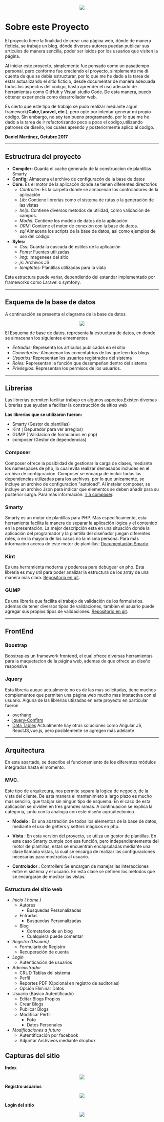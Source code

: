 <p align="center"><img src="./styles/img/about/BlogHeadcruser.JPG">
</p>


# Sobre este Proyecto
El proyecto tiene la finalidad de crear una página web, dónde de manera ficticia, se trabaje un blog, dónde diversos autores puedan publicar sus articulos de manera sencilla, poder ser leidos por los usuarios que visiten la página.

Al iniciar este proyecto, simplemente fue pensado como un pasatiempo personal, pero conforme fue creciendo el proyecto, simplemente me di cuenta de que se debia estructurar, por lo que me he dado a la tarea de estar actualizando el sitio ficticio, desde documentar de manera adecuada todos los aspectos del codigo, hasta aprender el uso adeuado de herramientas como GitHub y Visual studio Code. De esta manera, puedo obtener experiencia como desarrollador web.

Es cierto que este tipo de trabajo se pudo realizar mediante algún framework(**Cake,Laravel, etc.**), pero opte por intentar generar mi propio código. Sin embargo, no soy tan bueno programando, por lo que me he dado a la tarea de ir refactorizando poco a poco el código,utilizando patrones de diseño, los cuales aprendo y posteriormente aplico al codigo.

  __**Daniel Martinez, Octubre 2017**__

***

## Estructrura del proyecto
  - **Compiler:** Guarda el cache generado de la construccion de plantillas Smarty
  - **Config:** Almacena el archivo de configuracón de la base de datos
  - **Core:** Es el motor de la aplicacón donde se tienen diferentes directorios
      *  _Controller:_ Es la carpeta donde se almacenan los controladores de la aplicación
      *  _Lib:_ Contiene librerias como el sistema de rutas o la generación de las vistas
      *  _help:_ Contiene diversos metodos de utilidad, como validación de campos.
      *  _Model:_ Contiene los modelo de datos de la aplicación
      *  _ORM:_ Contiene el motor de conexión con la base de datos. 
      *  _sql_ Almacena los scripts de la base de datos, asi como ejemplos de uso del código.
  - **Syles:** 
      *  _Css:_ Guarda la cascada de estilos de la aplicación
      *  _Fonts:_ Fuentes utilizadas 
      *  _img:_ Imagenees del sitio
      *  _js:_ Archivos JS
      *  _templates:_ Plantillas utilizadas para la viata

Esta estructura puede variar, dependiendo del estandar implementado por frameworks como Laravel o symfony.
***
## Esquema de la base de datos

A continuación se presenta el diagrama de la base de datos.

<p align="center"><img src="./styles/img/esquemaBD/EsquemaBlog(BD).svg">
</p>

El Esquema de base de datos, representa la estructura de datos, en donde se almacenan los siguientes elmementos

- *Entradas:*  Representa los articulos publicados en el sitio
- *Comentarios:* Almacenan los comentatrios de los que leen los blogs 
- *Usuarios:* Representan los usuarios registrados del sistema
- *Roles:* Representan la función que desempeñan dentro del sistema 
- *Privilegios:* Representan los permisos de los usuarios.

***

## Librerias
Las librerias permiten facilitar trabajo en algunos aspectos.Existen diversas Librerias que ayudan a facilitar la construcción de sitios web

**Las librerias que se utilizaron fueron:**
 - Smarty (Gestor de plantillas)
 - Kint ( Depurador para ver arreglos)
 - GUMP ( Validacion de formularios en php)
 - composer (Gestor de dependencias)
 
### Composer
Composer ofrece la posiblidad de gestionar la carga de clases, mediante los namespaces de php, lo cual evita realizar demasados 
includes en el archivo de configuracion. Composer se encarga de incluir todas las dependencias utilizadas para los archivos, por  lo que unicamente, se incluye un archivo de configuracion "autoload".
Al instalar composer, se incluye un archivo Json para indicar que elementos se deben añadir para su posterior carga. 
Para más información: [Ir a composer](https://getcomposer.org/).

### Smarty
Smarty es un motor de plantillas para PHP. Mas especificamente, esta herramienta facilita la manera de separar la aplicación lógica y el contenido en la presentación. La mejor descripción esta en una situación donde la aplicación del programador y la plantilla del diseñador juegan diferentes roles, o en la mayoria de los casos no la misma persona. Para más informacion acerca de este motor de plantillas: [Documentación Smarty](http://www.smarty.net/docsv2/es/what.is.smarty.tpl).

### Kint
Es una herramienta moderna y poderosa para debugear en php. Esta libreria es muy util para poder analizar la estructura de los array de una manera mas clara. [Repositorio en git](https://github.com/kint-php/kint.git).

### GUMP
Es una libreria que facilita el trabajo de validación de los formularios. ademas de tener diversos tipos de validaciones, tambien el usuario puede agregar sus propios tipos de validaciones. [Repositorio en git](https://github.com/Wixel/GUMP.git).

***
## FrontEnd
### Boostrap
Boostrap es un framework frontend, el cual ofrece diversas herramientas para la maquetacion de la página web, ademas de que ofrece un diseño responsive
### Jquery
Esta libreria auque actualmente no es de las mas solicitadas, tiene muchos complementos que permiten una página web mucho mas intetactiva con el usuario. Alguna de las librerias utiizadas en este proyecto en particular fueron 
- [overhang](https://paulkr.github.io/overhang.js/)
- [jquery-Confirm](https://craftpip.github.io/jquery-confirm/)
- [Data Tables](https://datatables.net/)
Actualmente hay otras soluciones como Angular JS, ReactJS,vue.js, pero posiblemente se agregen más adelante 

***

## Arquitectura
En este apartado, se describe el funcionamiento de los diferentes módulos integrados hasta el momento.
   
### MVC.
 Este tipo de arquitecura, nos permite separa la logica de negocio, de la vista del cliente. De esta manera el mantenimieto a largo plazo es mucho mas sencillo, que trabjar sin ningún tipo de esquema. En el caso de esta aplicación se dividen en tres grandes ramas. A continuacion se explica la categoria, junto con la analogia con este diseño aqrquitectonico.  

* **Modelo** : Es una abstración de todos los elementos de la base de datos, mediante el uso de getters y setters mágicos en php.

* **Vista** : En esta version del proyecto, se utilza un gestor de plantillas. En este caso Smarty cumple con esa función, pero  independientemente del motor de plantillas, estas se encuentran encapsuladas mediante una clase llamada vistas, la cual se encarga de realizar las configuraciones necesarias para mostrarlas al usuario. 

* **Controlador :**  Controllers Se encargan de manejar las interacciones entre el sistema y el usuario. En esta clase se definen los metodos que se encargaran de mostrar las vistas.

 ### Estructura del sitio web
- *Inicio ( home )*
  - Autores
    - Busquedas Personalizadas
  - Entradas 
    - Busquedas Personalizadas
  - Blog
    - Cometarios de un blog 
    - Cualquiera puede comentar
- *Registro (Usuario)*
  - Formulario de Registro 
  - Recuperación de cuenta
- *Login*
  - Autenticación de usuarios
- *Administrador*
  - CRUD Tablas del sistema 
  - Perfil 
  - Reportes PDF (Opcional en registro de auditorias)
  - Opción Eliminar Datos
- Usuario (Básico Autentificado)
  - Editar Blogs Propios
  - Crear Blogs
  - Publicar Blogs
  - Modificar Perfil
    - Foto
    - Datos Personales
- *Modificaciones a futuro*
  - Autentificación por facebook
  - Adjuntar Archvivos mediante dropbox

## Capturas del sitio
**Index** 
<p align="center"><img src="./styles/img/MaquetacionBlog/inicio.png">
</p>

**Registro usuarios**
<p align="center"><img src="./styles/img/MaquetacionBlog/registro.png">
</p>

**Login del sitio**
<p align="center"><img src="./styles/img/MaquetacionBlog/DisignLogin.png">
</p>

